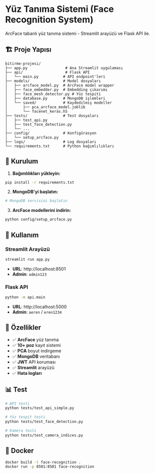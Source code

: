 # Yüz Tanıma Sistemi (Face Recognition System)

ArcFace tabanlı yüz tanıma sistemi - Streamlit arayüzü ve Flask API ile.

## 🏗️ Proje Yapısı

```
bitirme-projesi/
├── app.py                 # Ana Streamlit uygulaması
├── api/                   # Flask API
│   └── main.py           # API endpoint'leri
├── models/               # Model dosyaları
│   ├── arcface_model.py  # ArcFace model wrapper
│   ├── face_embedder.py  # Embedding çıkarımı
│   ├── face_mesh_detector.py # Yüz tespiti
│   ├── database.py       # MongoDB işlemleri
│   └── saved/            # Kaydedilmiş modeller
│       ├── pca_arcface_model.joblib
│       └── facenet_keras.h5
├── tests/                # Test dosyaları
│   ├── test_api.py
│   ├── test_face_detection.py
│   └── ...
├── config/               # Konfigürasyon
│   └── setup_arcface.py
├── logs/                 # Log dosyaları
└── requirements.txt      # Python bağımlılıkları
```

## 🚀 Kurulum

1. **Bağımlılıkları yükleyin:**
```bash
pip install -r requirements.txt
```

2. **MongoDB'yi başlatın:**
```bash
# MongoDB servisini başlatın
```

3. **ArcFace modellerini indirin:**
```bash
python config/setup_arcface.py
```

## 🎯 Kullanım

### Streamlit Arayüzü
```bash
streamlit run app.py
```
- **URL**: http://localhost:8501
- **Admin**: `admin123`

### Flask API
```bash
python -m api.main
```
- **URL**: http://localhost:5000
- **Admin**: `aeren` / `eren1234`

## 🔧 Özellikler

- ✅ **ArcFace** yüz tanıma
- ✅ **10+ poz** kayıt sistemi
- ✅ **PCA** boyut indirgeme
- ✅ **MongoDB** veritabanı
- ✅ **JWT** API koruması
- ✅ **Streamlit** arayüzü
- ✅ **Hata logları**

## 📊 Test

```bash
# API testi
python tests/test_api_simple.py

# Yüz tespit testi
python tests/test_face_detection.py

# Kamera testi
python tests/test_camera_indices.py
```

## 🐳 Docker

```bash
docker build -t face-recognition .
docker run -p 8501:8501 face-recognition
``` 